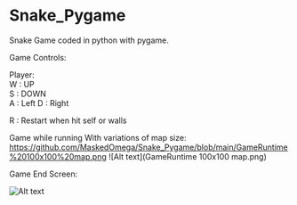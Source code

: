 # Snake_Pygame
Snake Game coded in python with pygame.

Game Controls:

Player:  
W : UP  
S : DOWN  
A : Left
D : Right

R : Restart when hit self or walls

Game while running With variations of map size:
https://github.com/MaskedOmega/Snake_Pygame/blob/main/GameRuntime%20100x100%20map.png
![Alt text](GameRuntime 100x100 map.png)

Game End Screen:

![Alt text](GameEnd.png)

